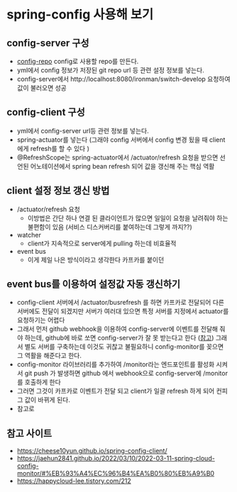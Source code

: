 

# spring-config 사용해 보기

## config-server 구성
- [config-repo](https://github.com/biggwang/spring-config-repo/tree/main/ironman) config로 사용할 repo를 만든다.
- yml에서 config 정보가 저장된 git repo url 등 관련 설정 정보를 넣는다.
- config-server에서 http://localhost:8080/ironman/switch-develop 요청하여 값이 불러오면 성공


## config-client 구성
- yml에서 config-server url등 관련 정보를 넣는다.
- spring-actuator를 넣는다 (그래야 config 서버에서 config 변경 됬을 때 client에게 refresh를 할 수 있다 )
- @RefreshScope는 spring-actuator에서 /actuator/refresh 요청을 받으면 선언된 어노테이션에서 spring bean refresh 되어 값을 갱신해 주는 핵심 역활 

## client 설정 정보 갱신 방법
- /actuator/refresh 요청 
   - 이방법은 간단 하나 연결 된 클라이언트가 많으면 일일이 요청을 날려줘야 하는 불편함이 있음 (서비스 디스커버리를 붙여하는데 그렇게 까지??)
- watcher
   - client가 지속적으로 server에게 pulling 하는데 비효율적
- event bus
   - 이게 제일 나은 방식이라고 생각한다 카프카를 붙이던

## event bus를 이용하여 설정값 자동 갱신하기
- config-client 서버에서 /actuator/busrefresh 를 하면 카프카로 전달되어 다른 서버에도 전달이 되겠지만 서버가 여러대 있으면 특정 서버를 지정에서 actuator를 요청하기는 어렵다
- 그래서 먼저 github webhook을 이용하여 config-server에 이벤트를 전달해 줘야 하는데, github에 바로 쏘면 config-server가 잘 못 받는다고 한다 ([참고](https://happycloud-lee.tistory.com/211)) 
  그래서 별도 서버를 구축하는데 이것도 귀찮고 불필요하니 config-monitor를 꽂으면 그 역활을 해준다고 한다.
- config-monitor 라이브러리를 추가하여 /monitor라는 엔드포인트를 활성화 시켜서 git push 가 발생하면 github 에서 webhook으로 config-server에 /monitor 를 호출하게 한다
- 그러면 그것이 카프카로 이벤트가 전달 되고 client가 일괄 refresh 하게 되어 컨피그 값이 바뀌게 된다.
- 참고로 

## 참고 사이트
- https://cheese10yun.github.io/spring-config-client/
- https://jaehun2841.github.io/2022/03/10/2022-03-11-spring-cloud-config-monitor/#%EB%93%A4%EC%96%B4%EA%B0%80%EB%A9%B0
- https://happycloud-lee.tistory.com/212